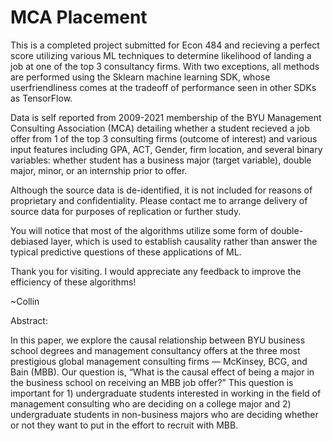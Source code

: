 # MCA Placement
This is a completed project submitted for Econ 484 and recieving a perfect score utilizing various ML techniques to determine likelihood of landing a job at one of the top 3 consultancy firms. With two exceptions, all methods are performed using the Sklearn machine learning SDK, whose userfriendliness comes at the tradeoff of performance seen in other SDKs as TensorFlow.

Data is self reported from 2009-2021 membership of the BYU Management Consulting Association (MCA) detailing whether a student recieved a job offer from 1 of the top 3 consulting firms (outcome of interest) and various input features including GPA, ACT, Gender, firm location, and several binary variables: whether student has a business major (target variable), double major, minor, or an internship prior to offer. 

Although the source data is de-identified, it is not included for reasons of proprietary and confidentiality. Please contact me to arrange delivery of source data for purposes of replication or further study. 

You will notice that most of the algorithms utilize some form of double-debiased layer, which is used to establish causality rather than answer the typical predictive questions of these applications of ML.

Thank you for visiting. I would appreciate any feedback to improve the efficiency of these algorithms! 

~Collin

Abstract:

In this paper, we explore the causal relationship between BYU business school degrees and management consultancy offers at the three most prestigious global management consulting firms — McKinsey, BCG, and Bain (MBB). Our question is, “What is the causal effect of being a major in the business school on receiving an MBB job offer?” This question is important for 1) undergraduate students interested in working in the field of management consulting who are deciding on a college major and 2) undergraduate students in non-business majors who are deciding whether or not they want to put in the effort to recruit with MBB.
